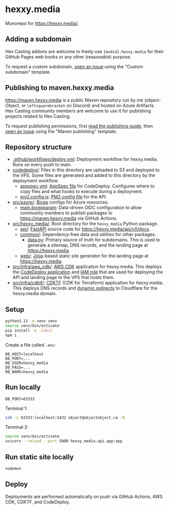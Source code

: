 # hexxy.media

Monorepo for https://hexxy.media/.

## Adding a subdomain

Hex Casting addons are welcome to freely use `{modid}.hexxy.media` for their GitHub Pages web books or any other (reasonable) purpose.

To request a custom subdomain, [open an issue](https://github.com/object-Object/hexxy.media/issues/new?template=subdomain.yml) using the "Custom subdomain" template.

## Publishing to maven.hexxy.media

https://maven.hexxy.media is a public Maven repository run by me (object-Object, or `leftsquarebracket` on Discord) and hosted on Azure Artifacts. Hex Casting community members are welcome to use it for publishing projects related to Hex Casting.

To request publishing permissions, first [read the publishing guide](https://gist.github.com/object-Object/f9988135bec5cef653c668712954f429), then [open an issue](https://github.com/object-Object/hexxy.media/issues/new?template=maven.yml) using the "Maven publishing" template.

## Repository structure

- [.github/workflows/deploy.yml](./.github/workflows/deploy.yml): Deployment workflow for hexxy.media. Runs on every push to main.
- [codedeploy/](./codedeploy): Files in this directory are uploaded to S3 and deployed to the VPS. Some files are generated and added to this directory by the deployment workflow.
  - [appspec.yml](./codedeploy/appspec.yml): [AppSpec file](https://docs.aws.amazon.com/codedeploy/latest/userguide/reference-appspec-file.html) for CodeDeploy. Configures where to copy files and what hooks to execute during a deployment.
  - [pm2.config.js](./codedeploy/pm2.config.js): [PM2 config file](https://pm2.keymetrics.io/docs/usage/application-declaration/) for the API.
- [src/azure/](./src/azure): [Bicep](https://learn.microsoft.com/en-us/azure/azure-resource-manager/bicep/overview) configs for Azure resources.
  - [main.bicepparam](./src/azure/main.bicepparam): Data-driven OIDC configuration to allow community members to publish packages to https://maven.hexxy.media via GitHub Actions.
- [src/hexxy_media/](./src/hexxy_media): Root directory for the `hexxy_media` Python package.
  - [api/](./src/hexxy_media/api): [FastAPI](https://fastapi.tiangolo.com/) source code for https://hexxy.media/api/v0/docs.
  - [common/](./src/hexxy_media/common): Dependency-free data and utilities for other packages.
    - [data.py](./src/hexxy_media/common/data.py): Primary source of truth for subdomains. This is used to generate a sitemap, DNS records, and the landing page at https://hexxy.media.
  - [web/](./src/hexxy_media/web): [Jinja](https://jinja.palletsprojects.com/en/stable/)-based static site generator for the landing page at https://hexxy.media.
- [src/infra/aws_cdk/](./src/infra/aws_cdk): [AWS CDK](https://aws.amazon.com/cdk/) application for hexxy.media. This deploys the [CodeDeploy application](https://docs.aws.amazon.com/codedeploy/latest/userguide/applications.html) and [IAM role](https://docs.aws.amazon.com/IAM/latest/UserGuide/id_roles.html) that are used for deploying the API and landing page to the VPS that hosts them.
- [src/infra/cdktf/](./src/infra/cdktf): [CDKTF](https://developer.hashicorp.com/terraform/cdktf) (CDK for Terraform) application for hexxy.media. This deploys DNS records and [dynamic redirects](https://developers.cloudflare.com/rules/url-forwarding/single-redirects/) to Cloudflare for the hexxy.media domain.

## Setup

```sh
python3.11 -m venv venv
source venv/bin/activate
pip install -e .[dev]
npm i
```

Create a file called `.env`:
```
DB_HOST=localhost
DB_PORT=...
DB_USER=hexxy_media
DB_PASS=...
DB_NAME=hexxy_media
```

## Run locally

`DB_PORT=63333`

Terminal 1:
```sh
ssh -L 63333:localhost:5432 object@objectobject.ca -N
```

Terminal 2:
```sh
source venv/bin/activate
uvicorn --reload --port 5000 hexxy_media.api.app:app
```

## Run static site locally

```sh
nodemon
```

## Deploy

Deployments are performed automatically on push via GitHub Actions, AWS CDK, CDKTF, and CodeDeploy.
